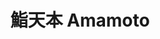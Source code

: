 ---
title: "鮨天本 Amamoto"
description: "鮨天本 Amamoto"
layout: shop
keywords:
  - 美食競賽
  - 台灣美食
  - 美食精選
datePublished: "2025-06-30"
dateModified: "2025-07-04"
city: "台北市"
district: "大安區"
address: "台北市大安區仁愛路四段371號"
phone: ""
geo: "25.038276830789098, 121.55468022592773"
google_map: "https://maps.app.goo.gl/hk5D1Ek4gYKsFXt67"
footinder: "https://footinder.com.tw/%E5%8F%B0%E5%8C%97%E5%B8%82%E5%A4%A7%E5%AE%89%E5%8D%80/105061/"
official: ""
award:
  - name: "500盤"
    year: "2024"
    entries:
      - dishes:
          - "鮟鱇魚肝最中餅"

---